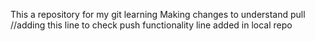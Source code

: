 This a repository for my git learning
Making changes to understand pull
//adding this line to check push functionality
line added in local repo